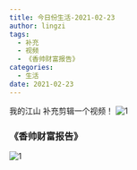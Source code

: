 ```yaml
---
title: 今日份生活-2021-02-23
author: lingzi
tags:
  - 补充
  - 视频
  - 《香帅财富报告》
categories:
  - 生活
date: 2021-02-23
---
```


我的江山 补充剪辑一个视频！
![1](./1.jpg)

### 《香帅财富报告》

![1](./2.jpg)

